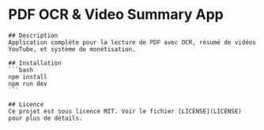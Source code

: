 # PDF OCR & Video Summary App

    ## Description
    Application complète pour la lecture de PDF avec OCR, résumé de vidéos YouTube, et système de monétisation.

    ## Installation
    ```bash
    npm install
    npm run dev
    ```

    ## Licence
    Ce projet est sous licence MIT. Voir le fichier [LICENSE](LICENSE) pour plus de détails.
